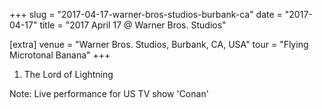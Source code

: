 +++
slug = "2017-04-17-warner-bros-studios-burbank-ca"
date = "2017-04-17"
title = "2017 April 17 @ Warner Bros. Studios"

[extra]
venue = "Warner Bros. Studios, Burbank, CA, USA"
tour = "Flying Microtonal Banana"
+++


 1. The Lord of Lightning


Note: Live performance for US TV show 'Conan'
